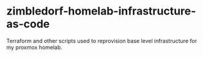 # zimbledorf-homelab-infrastructure-as-code
Terraform and other scripts used to reprovision base level infrastructure for my proxmox homelab.
